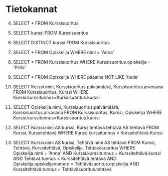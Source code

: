 # Tietokannat

4. SELECT * 
FROM Kurssisuoritus

5. SELECT kurssi 
FROM Kurssisuoritus

6. SELECT DISTINCT kurssi 
FROM Kurssisuoritus

7. SELECT * 
FROM Opiskelija 
WHERE nimi = 'Anna'

8. SELECT * 
FROM Kurssisuoritus 
WHERE Kurssisuoritus.opiskelija = 'Pihla'

9. SELECT * 
FROM Opiskelija 
WHERE pääaine NOT LIKE 'tiede'

10. SELECT Kurssi.nimi, Kurssisuoritus.päivämäärä, Kurssisuoritus.arvosana 
FROM Kurssisuoritus, Kurssi 
WHERE Kurssi.kurssitunnus=Kurssisuoritus.kurssi

11. SELECT Opiskelija.nimi, Kurssisuoritus.päivämäärä, Kurssisuoritus.arvosana 
FROM Kurssisuoritus, Kurssi, Opiskelija 
WHERE Kurssi.kurssitunnus=Kurssisuoritus.kurssi

12. SELECT Kurssi.nimi AS kurssi, Kurssitehtävä.tehtävä AS tehtävä 
FROM Kurssi, Kurssitehtävä 
WHERE Kurssi.kurssitunnus = Kurssitehtävä.Kurssi

13. SELECT Kurssi.nimi AS kurssi, Tehtävä.nimi AS tehtävä
FROM Kurssi, Tehtävä, Kurssitehtävä, Opiskelija, Tehtäväsuoritus
WHERE Opiskelija.nimi = 'Anna'
AND Kurssi.kurssitunnus = Kurssitehtävä.kurssi
AND Tehtävä.tunnus = Kurssitehtävä.tehtävä
AND Opiskelija.opiskelijanumero = Tehtäväsuoritus.opiskelija
AND Kurssitehtävä.tunnus = Tehtäväsuoritus.tehtävä
